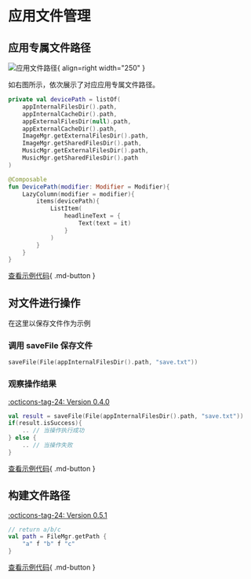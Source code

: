 # 应用文件管理

## 应用专属文件路径

![应用文件路径](../img/device_path.png){ align=right width="250" }

如右图所示，依次展示了对应应用专属文件路径。

```kotlin
private val devicePath = listOf(
    appInternalFilesDir().path,
    appInternalCacheDir().path,
    appExternalFilesDir(null).path,
    appExternalCacheDir().path,
    ImageMgr.getExternalFilesDir().path,
    ImageMgr.getSharedFilesDir().path,
    MusicMgr.getExternalFilesDir().path,
    MusicMgr.getSharedFilesDir().path
)

@Composable
fun DevicePath(modifier: Modifier = Modifier){
    LazyColumn(modifier = modifier){
        items(devicePath){
            ListItem(
                headlineText = { 
                    Text(text = it) 
                }
            )
        }
    }
}
```

[查看示例代码](https://github.com/SakurajimaMaii/Android-Vast-Extension/blob/develop/app-compose/src/main/java/com/ave/vastgui/appcompose/example/FilePath.kt){ .md-button }

## 对文件进行操作

在这里以保存文件作为示例

### 调用 saveFile 保存文件

```kotlin
saveFile(File(appInternalFilesDir().path, "save.txt"))
```

### 观察操作结果

[:octicons-tag-24: Version 0.4.0](https://ave.entropy2020.cn/version/VastTools/#040)

```kotlin
val result = saveFile(File(appInternalFilesDir().path, "save.txt"))
if(result.isSuccess){
    .. // 当操作执行成功
} else {
    .. // 当操作失败
}
```

[查看示例代码](https://github.com/SakurajimaMaii/Android-Vast-Extension/blob/develop/app/src/main/java/com/ave/vastgui/app/activity/FileActivity.kt){ .md-button }

## 构建文件路径

[:octicons-tag-24: Version 0.5.1](https://ave.entropy2020.cn/version/VastTools/#051)

```kotlin
// return a/b/c
val path = FileMgr.getPath { 
    "a" f "b" f "c"
}
```

[查看示例代码](https://github.com/SakurajimaMaii/Android-Vast-Extension/blob/develop/app-compose/src/main/java/com/ave/vastgui/appcompose/example/FilePath.kt){ .md-button }
